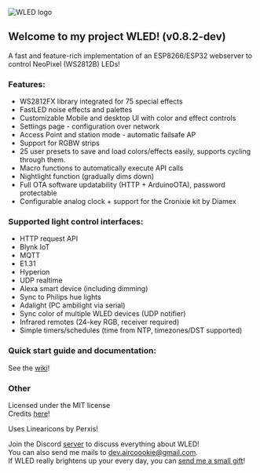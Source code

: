![WLED logo](https://raw.githubusercontent.com/Aircoookie/WLED/development/wled_logo.png)

## Welcome to my project WLED! (v0.8.2-dev)

A fast and feature-rich implementation of an ESP8266/ESP32 webserver to control NeoPixel (WS2812B) LEDs!

### Features:
- WS2812FX library integrated for 75 special effects
- FastLED noise effects and palettes
- Customizable Mobile and desktop UI with color and effect controls
- Settings page - configuration over network
- Access Point and station mode - automatic failsafe AP
- Support for RGBW strips
- 25 user presets to save and load colors/effects easily, supports cycling through them.
- Macro functions to automatically execute API calls
- Nightlight function (gradually dims down)
- Full OTA software updatability (HTTP + ArduinoOTA), password protectable
- Configurable analog clock + support for the Cronixie kit by Diamex

### Supported light control interfaces:
- HTTP request API
- Blynk IoT
- MQTT
- E1.31
- Hyperion
- UDP realtime
- Alexa smart device (including dimming)
- Sync to Philips hue lights
- Adalight (PC ambilight via serial)
- Sync color of multiple WLED devices (UDP notifier)
- Infrared remotes (24-key RGB, receiver required)
- Simple timers/schedules (time from NTP, timezones/DST supported)

### Quick start guide and documentation:

See the [wiki](https://github.com/Aircoookie/WLED/wiki)!

### Other

Licensed under the MIT license  
Credits [here](https://github.com/Aircoookie/WLED/wiki/Contributors-&-About)!

Uses Linearicons by Perxis!

Join the Discord [server](https://discord.gg/KuqP7NE) to discuss everything about WLED!  
You can also send me mails to [dev.aircoookie@gmail.com](mailto:dev.aircoookie@gmail.com).  
If WLED really brightens up your every day, you can [send me a small gift](https://paypal.me/aircoookie)!






